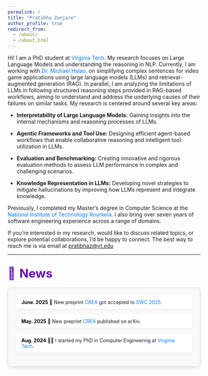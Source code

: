 ```yaml
---
permalink: /
title: "Pratibha Zunjare"
author_profile: true
redirect_from: 
  - /about/
  - /about.html
---
```


 Hi! I am a PhD student at <a href="https://www.vt.edu/" target="_blank" style="color: #007bff; text-decoration: none;">Virginia Tech</a>. My research focuses on Large Language Models and understanding the reasoning in NLP. Currently, I am working with <a href="https://ece.vt.edu/people/profile/hsiao.html" target="_blank" style="color: #007bff; text-decoration: none;">Dr. Michael Hsiao</a>. on simplifying complex sentences for video game applications using large language models (LLMs) and retrieval-augmented generation (RAG). In parallel, I am analyzing  the limitations of LLMs in following structured reasoning steps provided in RAG-based workflows, aiming to understand and address the underlying causes of their failures on similar tasks.
 My research is centered around several key areas:

- **Interpretability of Large Language Models:** Gaining insights into the internal mechanisms and reasoning processes of LLMs.

- **Agentic Frameworks and Tool Use:** Designing efficient agent-based workflows that enable collaborative reasoning and intelligent tool utilization in LLMs.

- **Evaluation and Benchmarking:** Creating innovative and rigorous evaluation methods to assess LLM performance in complex and challenging scenarios.

- **Knowledge Representation in LLMs:** Developing novel strategies to mitigate hallucinations by improving how LLMs represent and integrate knowledge.

 Previously, I completed my Master’s degree in Computer Science at the <a href="https://www.nitrkl.ac.in\" target="_blank" style="color: #007bff; text-decoration: none;">National Institute of Technology Rourkela</a>. I also bring over seven years of software engineering experience across a range of domains.



If you're interested in my research, would like to discuss related topics, or explore potential collaborations, I’d be happy to connect. The best way to reach me is via email at <a href="https://www.nitrkl.ac.in" target="_blank" style="color: #007bff; text-decoration: none;"> pratibhaz@vt.edu


---



## <span style="color: #6a0dad; font-size: 1.5em; display: flex; align-items: center;"><span style="margin-right: 10px;">📰</span> News</span>

<div style="border: 1px solid #ddd; border-radius: 8px; padding: 20px; background: #f9f9f9; box-shadow: 0 4px 8px rgba(0, 0, 0, 0.1); max-height: 400px; overflow-y: auto; font-size: 0.9em;">
  <ul style="list-style: none; padding: 0; margin: 0;">
    <li style="margin-bottom: 15px; padding: 10px 15px; border-radius: 5px; background: #ffffff; box-shadow: 0 2px 4px rgba(0, 0, 0, 0.05);"><strong style="color: #000000;">June. 2025</strong> 📄 New preprint <a href="https://arxiv.org/pdf/2506.11681" target="_blank" style="color: #007bff; text-decoration: none;">CREA</a> got accepted to <a href="https://ieee-swc-2025.github.io/workshops/sega/" target="_blank" style="color: #007bff; text-decoration: none;">SWC 2025</a>.</li>
    <li style="margin-bottom: 15px; padding: 10px 15px; border-radius: 5px; background: #ffffff; box-shadow: 0 2px 4px rgba(0, 0, 0, 0.05);"><strong style="color: #000000;">May. 2025</strong> 📄 New preprint <a href="https://arxiv.org/pdf/2506.01062" target="_blank" style="color: #007bff; text-decoration: none;">CREA</a> published on arXiv.</li>
      <li style="margin-bottom: 15px; padding: 10px 15px; border-radius: 5px; background: #ffffff; box-shadow: 0 2px 4px rgba(0, 0, 0, 0.05);"><strong style="color: #000000;">Aug. 2024</strong> 🧑‍🎓 I started my PhD in Computer Engineering at <a href="https://www.vt.edu/" target="_blank" style="color: #007bff; text-decoration: none;">Virginia Tech</a>.</li>

  </ul>
</div>
